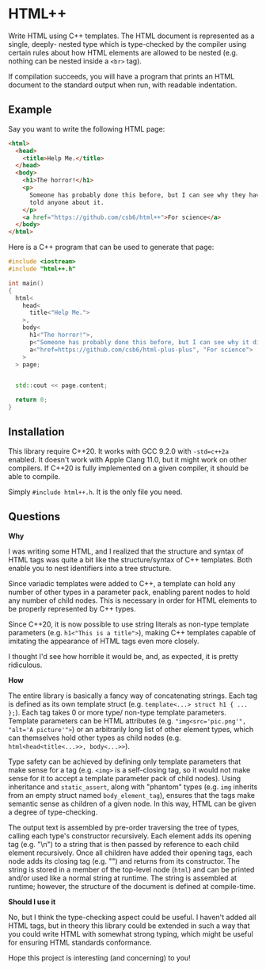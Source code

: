 # HTML++

Write HTML using C++ templates. The HTML document is represented as a single, deeply-
nested type which is type-checked by the compiler using certain rules about how
HTML elements are allowed to be nested (e.g. nothing can be nested inside a `<br>` tag).

If compilation succeeds, you will have a program that prints an HTML document
to the standard output when run, with readable indentation.

## Example

Say you want to write the following HTML page:

```html
<html>
  <head>
    <title>Help Me.</title>
  </head>
  <body>
    <h1>The horror!</h1>
    <p>
      Someone has probably done this before, but I can see why they haven't
      told anyone about it.
    </p>
    <a href="https://github.com/csb6/html++">For science</a>
  </body>
</html>
```

Here is a C++ program that can be used to generate that page:

```cpp
#include <iostream>
#include "html++.h"

int main()
{
  html<
    head<
      title<"Help Me.">
    >,
    body<
      h1<"The horror!">,
      p<"Someone has probably done this before, but I can see why it didn't catch on.">,
      a<"href=https://github.com/csb6/html-plus-plus", "For science">
    >
  > page;


  std::cout << page.content;

  return 0;
}
```

## Installation

This library require C++20. It works with GCC 9.2.0 with `-std=c++2a` enabled.
It doesn't work with Apple Clang 11.0, but it might work on other compilers. If
C++20 is fully implemented on a given compiler, it should be able to compile.

Simply `#include html++.h`. It is the only file you need.

## Questions

**Why**

I was writing some HTML, and I realized that the structure and syntax of
HTML tags was quite a bit like the structure/syntax of C++ templates. Both
enable you to nest identifiers into a tree structure.

Since variadic templates were added to C++, a template can hold any
number of other types in a parameter pack, enabling parent nodes to hold any
number of child nodes. This is necessary in order for HTML elements to be
properly represented by C++ types.

Since C++20, it is now possible to use string literals as non-type template
parameters (e.g. `h1<"This is a title">`), making C++ templates capable of
imitating the appearance of HTML tags even more closely.

I thought I'd see how horrible it would be, and, as expected, it is pretty
ridiculous.

**How**

The entire library is basically a fancy way of concatenating strings.
Each tag is defined as its own template struct
(e.g. `template<...> struct h1 { ... };`). Each tag takes 0 or more type/
non-type template parameters. Template parameters can be HTML attributes
(e.g. `"img<src='pic.png'", "alt='A picture'">`) or an arbitrarily long list of
other element types, which can themselves hold other types as child nodes
(e.g. `html<head<title<...>>, body<...>>`).

Type safety can be achieved by defining only template parameters that make sense for
a tag (e.g. `<img>` is a self-closing tag, so it would not make sense for it to accept a
template parameter pack of child nodes). Using inheritance and
`static_assert`, along with "phantom" types (e.g. `img` inherits from an empty struct
named `body_element_tag`), ensures that the tags make semantic sense as children
of a given node. In this way, HTML can be given a degree of type-checking.

The output text is assembled by pre-order traversing the tree of types, calling each type's
constructor recursively. Each element adds its opening tag (e.g. "<html>\n") to a string
that is then passed by reference to each child element recursively. Once all children have
added their opening tags, each node adds its closing tag (e.g. "</html>") and returns from its
constructor. The string is stored in a member of the top-level node (`html`) and can be
printed and/or used like a normal string at runtime. The string is assembled at runtime;
however, the structure of the document is defined at compile-time.

**Should I use it**

No, but I think the type-checking aspect could be useful. I haven't added all HTML tags,
but in theory this library could be extended in such a way that you could write HTML
with somewhat strong typing, which might be useful for ensuring HTML standards conformance.

Hope this project is interesting (and concerning) to you!